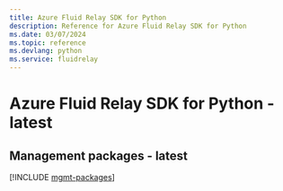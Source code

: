 ```yaml
---
title: Azure Fluid Relay SDK for Python
description: Reference for Azure Fluid Relay SDK for Python
ms.date: 03/07/2024
ms.topic: reference
ms.devlang: python
ms.service: fluidrelay
---
```

# Azure Fluid Relay SDK for Python - latest

## Management packages - latest
[!INCLUDE [mgmt-packages](fluid-relay-mgmt-index.md)]